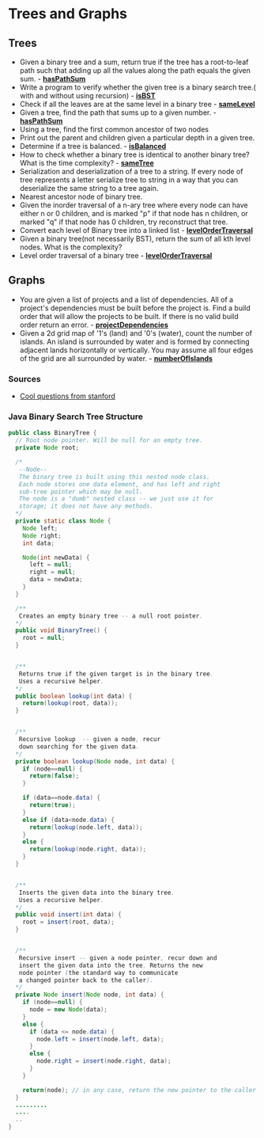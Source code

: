 # Trees and Graphs

## Trees
- Given a binary tree and a sum, return true if the tree has a root-to-leaf path such that adding up all the values along the path equals the given sum. - **[hasPathSum](hasPathSum)**
- Write a program to verify whether the given tree is a binary search tree.( with and without using recursion) - **[isBST](isBST)**
- Check if all the leaves are at the same level in a binary tree - **[sameLevel](sameLevel)**
- Given a tree, find the path that sums up to a given number. - **[hasPathSum](hasPathSum)**
- Using a tree, find the first common ancestor of two nodes
- Print out the parent and children given a particular depth in a given tree.
- Determine if a tree is balanced. - **[isBalanced](isBalanced)**
- How to check whether a binary tree is identical to another binary tree? What is the time complexity? - **[sameTree](sameTree)**
- Serialization and deserialization of a tree to a string. If every node of tree represents a letter serialize tree to string in a way that you can deserialize the same string to a tree again. 
- Nearest ancestor node of binary tree.
- Given the inorder traversal of a n-ary tree where every node can have either n or 0 children, and is marked "p" if that node has n children, or marked "q" if that node has 0 children, try reconstruct that tree.
- Convert each level of Binary tree into a linked list - **[levelOrderTraversal](levelOrderTraversal)**
- Given a binary tree(not necessarily BST), return the sum of all kth level nodes. What is the complexity?
- Level order traversal of a binary tree - **[levelOrderTraversal](levelOrderTraversal)**

## Graphs
- You are given a list of projects and a list of dependencies. All of a project's dependencies must be built before the project is. Find a build order that will allow the projects to be built. If there is no valid build order return an error. - **[projectDependencies](projectDependencies)**
- Given a 2d grid map of '1's (land) and '0's (water), count the number of islands. An island is surrounded by water and is formed by connecting adjacent lands horizontally or vertically. You may assume all four edges of the grid are all surrounded by water. - **[numberOfIslands](numberOfIslands)**

### Sources
- [Cool questions from stanford](http://cslibrary.stanford.edu/110/BinaryTrees.html)

### Java Binary Search Tree Structure

``` java
public class BinaryTree {
  // Root node pointer. Will be null for an empty tree.
  private Node root;

  /*
   --Node--
   The binary tree is built using this nested node class.
   Each node stores one data element, and has left and right
   sub-tree pointer which may be null.
   The node is a "dumb" nested class -- we just use it for
   storage; it does not have any methods.
  */
  private static class Node {
    Node left;
    Node right;
    int data;

    Node(int newData) {
      left = null;
      right = null;
      data = newData;
    }
  }

  /**
   Creates an empty binary tree -- a null root pointer.
  */
  public void BinaryTree() {
    root = null;
  }


  /**
   Returns true if the given target is in the binary tree.
   Uses a recursive helper.
  */
  public boolean lookup(int data) {
    return(lookup(root, data));
  }


  /**
   Recursive lookup  -- given a node, recur
   down searching for the given data.
  */
  private boolean lookup(Node node, int data) {
    if (node==null) {
      return(false);
    }

    if (data==node.data) {
      return(true);
    }
    else if (data<node.data) {
      return(lookup(node.left, data));
    }
    else {
      return(lookup(node.right, data));
    }
  }


  /**
   Inserts the given data into the binary tree.
   Uses a recursive helper.
  */
  public void insert(int data) {
    root = insert(root, data);
  }


  /**
   Recursive insert -- given a node pointer, recur down and
   insert the given data into the tree. Returns the new
   node pointer (the standard way to communicate
   a changed pointer back to the caller).
  */
  private Node insert(Node node, int data) {
    if (node==null) {
      node = new Node(data);
    }
    else {
      if (data <= node.data) {
        node.left = insert(node.left, data);
      }
      else {
        node.right = insert(node.right, data);
      }
    }

    return(node); // in any case, return the new pointer to the caller
  }
  .........
  ....
  ..
}
```
